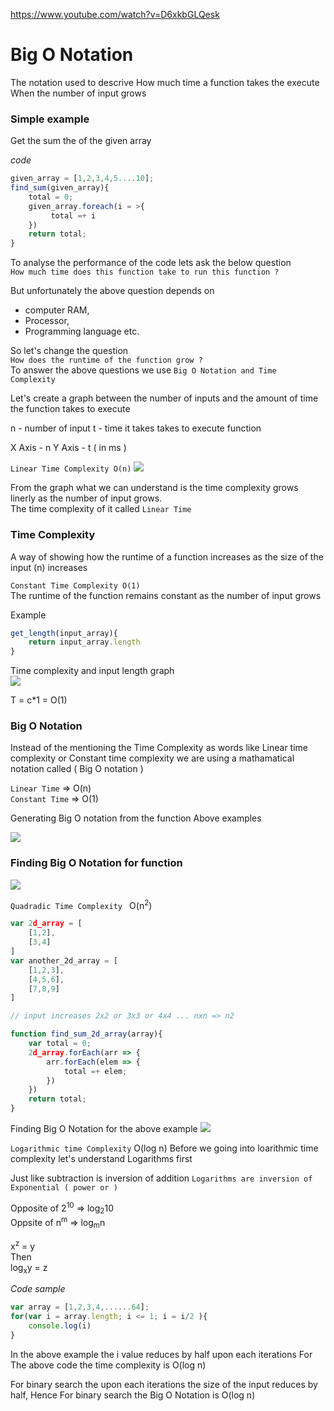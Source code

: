 https://www.youtube.com/watch?v=D6xkbGLQesk

# Big O Notation 
The notation used to descrive How much time a function takes the execute When the number of input grows

### Simple example
Get the sum the of the given array

*code*
```javascript
given_array = [1,2,3,4,5....10];
find_sum(given_array){
    total = 0;
    given_array.foreach(i = >{
         total =+ i
    }) 
    return total;
}
```
To analyse the performance of the code lets ask the below question  
`How much time does this function take to run this function ?`

But unfortunately the above question depends on 
- computer RAM,
- Processor,
- Programming language etc.

So let's change the question   
`How does the runtime of the function grow ? `  
To answer the above questions we use `Big O Notation and Time Complexity`

Let's create a graph between the number of inputs and the amount of time the function takes to execute

n - number of input
t - time it takes takes to execute function


X Axis - n
Y Axis - t ( in ms )

`Linear Time Complexity O(n)`
![](https://i.imgur.com/SeynNr7.png)

From the graph what we can understand is the time complexity grows linerly as the number of input grows.  
The time complexity of it called `Linear Time`

### Time Complexity
A way of showing how the runtime of a function increases as the size of the input (n) increases
 
 
`Constant Time Complexity O(1)`  
The runtime of the function remains constant as the number of input grows

 Example
 ```javascript
get_length(input_array){
     return input_array.length
}
 ```
 Time complexity and input length graph  
 ![](https://i.imgur.com/OZgJ2Uz.png)

 T = c*1 
 = O(1) 

### Big O Notation
Instead of the mentioning the Time Complexity as words like Linear time complexity or Constant time complexity we are using a mathamatical notation called ( Big O notation )

`Linear Time` => O(n)  
`Constant Time` => O(1)  

Generating Big O notation from the function Above examples

![](https://i.imgur.com/AoUJ5vH.png)

### Finding Big O Notation for function
![](https://i.imgur.com/KxN4rU7.png)

`Quadradic Time Complexity `  O(n<sup>2</sup>)


```javascript
var 2d_array = [ 
    [1,2],
    [3,4]
]
var another_2d_array = [
    [1,2,3],
    [4,5,6],
    [7,8,9]
]

// input increases 2x2 or 3x3 or 4x4 ... nxn => n2

function find_sum_2d_array(array){
    var total = 0;
    2d_array.forEach(arr => {
        arr.forEach(elem => {
            total =+ elem;
        })
    })
    return total;
}
```
Finding Big O Notation for the above example 
![](https://i.imgur.com/P2FzCbA.png)

`Logarithmic time Complexity` O(log n)
Before we going into loarithmic time complexity let's understand Logarithms first

Just like subtraction is inversion of addition `Logarithms are inversion of Exponential ( power or )`

Opposite of 2<sup>10</sup> => log<sub>2</sub>10  
Oppsite of n<sup>m</sup> => log<sub>m</sub>n

x<sup>z</sup> = y  
Then  
log<sub>x</sub>y = z

*Code sample*
```javascript
var array = [1,2,3,4,......64];
for(var i = array.length; i <= 1; i = i/2 ){
    console.log(i)   
}
```

In the above example the i value reduces by half upon each iterations
For The above code the time complexity is O(log n)

For binary search the upon each iterations the size of the input reduces by half, Hence For binary search the Big O Notation is O(log n)
